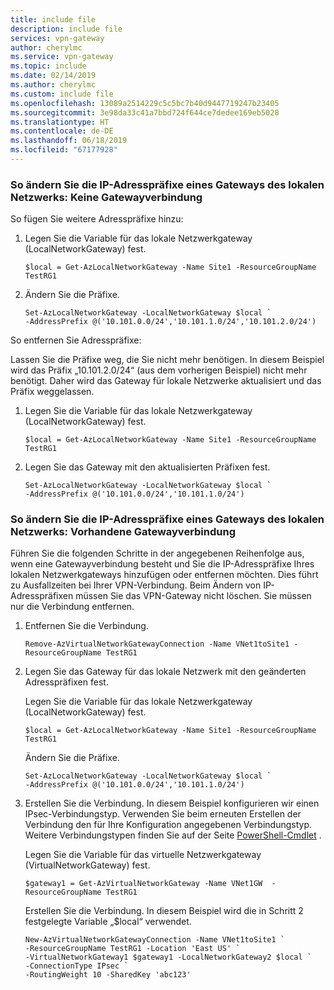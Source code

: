 ```yaml
---
title: include file
description: include file
services: vpn-gateway
author: cherylmc
ms.service: vpn-gateway
ms.topic: include
ms.date: 02/14/2019
ms.author: cherylmc
ms.custom: include file
ms.openlocfilehash: 13089a2514229c5c5bc7b40d9447719247b23405
ms.sourcegitcommit: 3e98da33c41a7bbd724f644ce7dedee169eb5028
ms.translationtype: HT
ms.contentlocale: de-DE
ms.lasthandoff: 06/18/2019
ms.locfileid: "67177928"
---
```

### <a name="noconnection"></a>So ändern Sie die IP-Adresspräfixe eines Gateways des lokalen Netzwerks: Keine Gatewayverbindung

So fügen Sie weitere Adresspräfixe hinzu:

1. Legen Sie die Variable für das lokale Netzwerkgateway (LocalNetworkGateway) fest.

   ```azurepowershell-interactive
   $local = Get-AzLocalNetworkGateway -Name Site1 -ResourceGroupName TestRG1
   ```
2. Ändern Sie die Präfixe.

   ```azurepowershell-interactive
   Set-AzLocalNetworkGateway -LocalNetworkGateway $local `
   -AddressPrefix @('10.101.0.0/24','10.101.1.0/24','10.101.2.0/24')
   ```

So entfernen Sie Adresspräfixe:

  Lassen Sie die Präfixe weg, die Sie nicht mehr benötigen. In diesem Beispiel wird das Präfix „10.101.2.0/24“ (aus dem vorherigen Beispiel) nicht mehr benötigt. Daher wird das Gateway für lokale Netzwerke aktualisiert und das Präfix weggelassen.

1. Legen Sie die Variable für das lokale Netzwerkgateway (LocalNetworkGateway) fest.

   ```azurepowershell-interactive
   $local = Get-AzLocalNetworkGateway -Name Site1 -ResourceGroupName TestRG1
   ```
2. Legen Sie das Gateway mit den aktualisierten Präfixen fest.

   ```azurepowershell-interactive
   Set-AzLocalNetworkGateway -LocalNetworkGateway $local `
   -AddressPrefix @('10.101.0.0/24','10.101.1.0/24')
   ```

### <a name="withconnection"></a>So ändern Sie die IP-Adresspräfixe eines Gateways des lokalen Netzwerks: Vorhandene Gatewayverbindung

Führen Sie die folgenden Schritte in der angegebenen Reihenfolge aus, wenn eine Gatewayverbindung besteht und Sie die IP-Adresspräfixe Ihres lokalen Netzwerkgateways hinzufügen oder entfernen möchten. Dies führt zu Ausfallzeiten bei Ihrer VPN-Verbindung. Beim Ändern von IP-Adresspräfixen müssen Sie das VPN-Gateway nicht löschen. Sie müssen nur die Verbindung entfernen.

1. Entfernen Sie die Verbindung.

   ```azurepowershell-interactive
   Remove-AzVirtualNetworkGatewayConnection -Name VNet1toSite1 -ResourceGroupName TestRG1
   ```
2. Legen Sie das Gateway für das lokale Netzwerk mit den geänderten Adresspräfixen fest.
   
   Legen Sie die Variable für das lokale Netzwerkgateway (LocalNetworkGateway) fest.

   ```azurepowershell-interactive
   $local = Get-AzLocalNetworkGateway -Name Site1 -ResourceGroupName TestRG1
   ```
   
   Ändern Sie die Präfixe.
   
   ```azurepowershell-interactive
   Set-AzLocalNetworkGateway -LocalNetworkGateway $local `
   -AddressPrefix @('10.101.0.0/24','10.101.1.0/24')
   ```
3. Erstellen Sie die Verbindung. In diesem Beispiel konfigurieren wir einen IPsec-Verbindungstyp. Verwenden Sie beim erneuten Erstellen der Verbindung den für Ihre Konfiguration angegebenen Verbindungstyp. Weitere Verbindungstypen finden Sie auf der Seite [PowerShell-Cmdlet](https://msdn.microsoft.com/library/mt603611.aspx) .
   
   Legen Sie die Variable für das virtuelle Netzwerkgateway (VirtualNetworkGateway) fest.

   ```azurepowershell-interactive
   $gateway1 = Get-AzVirtualNetworkGateway -Name VNet1GW  -ResourceGroupName TestRG1
   ```
   
   Erstellen Sie die Verbindung. In diesem Beispiel wird die in Schritt 2 festgelegte Variable „$local“ verwendet.

   ```azurepowershell-interactive
   New-AzVirtualNetworkGatewayConnection -Name VNet1toSite1 `
   -ResourceGroupName TestRG1 -Location 'East US' `
   -VirtualNetworkGateway1 $gateway1 -LocalNetworkGateway2 $local `
   -ConnectionType IPsec `
   -RoutingWeight 10 -SharedKey 'abc123'
   ```